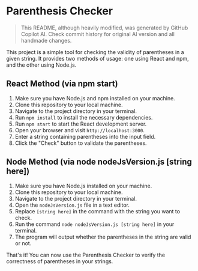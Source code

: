 # Parenthesis Checker

> This README, although heavily modified, was generated by GitHub Copilot AI. Check commit history for original AI version and all handmade changes.

This project is a simple tool for checking the validity of parentheses in a given string. It provides two methods of usage: one using React and npm, and the other using Node.js.

## React Method (via npm start)

1. Make sure you have Node.js and npm installed on your machine.
2. Clone this repository to your local machine.
3. Navigate to the project directory in your terminal.
4. Run `npm install` to install the necessary dependencies.
5. Run `npm start` to start the React development server.
6. Open your browser and visit `http://localhost:3000`.
7. Enter a string containing parentheses into the input field.
8. Click the "Check" button to validate the parentheses.

## Node Method (via node nodeJsVersion.js [string here])

1. Make sure you have Node.js installed on your machine.
2. Clone this repository to your local machine.
3. Navigate to the project directory in your terminal.
4. Open the `nodeJsVersion.js` file in a text editor.
5. Replace `[string here]` in the command with the string you want to check.
6. Run the command `node nodeJsVersion.js [string here]` in your terminal.
7. The program will output whether the parentheses in the string are valid or not.

That's it! You can now use the Parenthesis Checker to verify the correctness of parentheses in your strings.
